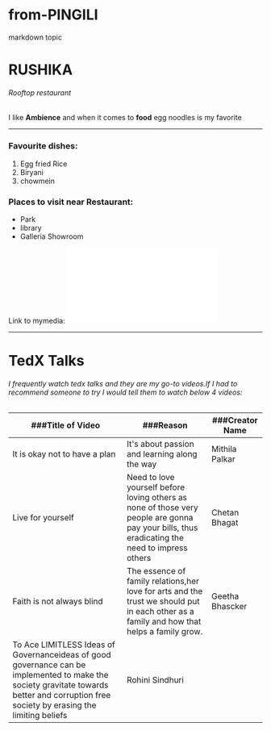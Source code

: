 # from-PINGILI
markdown topic
# RUSHIKA
###### Rooftop restaurant
I like **Ambience** and when it comes to **food** egg noodles is my favorite

---

### Favourite dishes:
1. Egg fried Rice
2. Biryani
3. chowmein

### Places to visit near Restaurant:
* Park
* library
* Galleria Showroom

Link to mymedia: ![MyMedia](MyMedia.md)

---

# TedX Talks
###### I frequently watch tedx talks and they are my go-to videos.If I had to recommend someone to try I would tell them to watch below 4 videos:

 |###Title of Video|###Reason|###Creator Name|
 |---|---|---|
 |It is okay not to have a plan|It's about passion and learning along the way|Mithila Palkar|
 |Live for yourself|Need to love yourself before loving others as none of those very people are gonna pay your bills, thus eradicating the need to impress others|Chetan Bhagat|
 |Faith is not always blind|The essence of family relations,her love for arts and the trust we should put in each other as a family and how that helps a family grow.|Geetha Bhascker|
 |To Ace LIMITLESS Ideas of Governanceideas of good governance can be implemented to make the society gravitate towards better and corruption free society by erasing the limiting beliefs|Rohini Sindhuri|